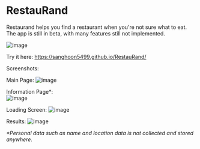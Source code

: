 # RestauRand  

Restaurand helps you find a restaurant when you're not sure what to eat.  
The app is still in beta, with many features still not implemented.   
  

![image](https://user-images.githubusercontent.com/17420160/127677092-a1b27f29-26ec-45f7-9f70-b597f82b7e37.png)  
  


Try it here: https://sanghoon5499.github.io/RestauRand/



Screenshots:  

Main Page:
![image](https://user-images.githubusercontent.com/17420160/127677198-71f54d3d-bbd1-43f0-924a-c476fd01b0a8.png)   

Information Page*:  
![image](https://user-images.githubusercontent.com/17420160/127677233-3c939579-dd1a-4e3d-8b0e-6d2a6a508439.png)  

Loading Screen:
![image](https://user-images.githubusercontent.com/17420160/127676110-f0483fec-c5f2-4521-92d1-ef7c32ac8cbb.png)  

Results:
![image](https://user-images.githubusercontent.com/17420160/127676205-3848ca66-2d99-4725-b259-4accb256c665.png)  




_*Personal data such as name and location data is not collected and stored anywhere._
